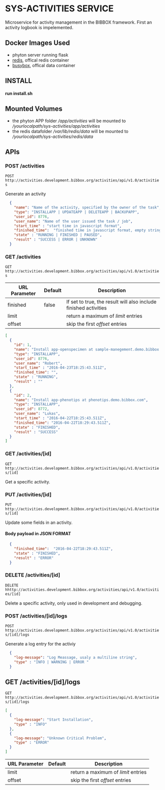 # SYS-ACTIVITIES SERVICE
Microservice for activity management in the BIBBOX framework. First an activity logbook is impelemented. 

## Docker Images Used
 * phyton server running flask
 * [redis](https://hub.docker.com/_/redis/), offical redis container
 * [busybox](https://hub.docker.com/_/busybox/), offical data container

## INSTALL
#### run install.sh 

## Mounted Volumes
* the phyton APP folder _/app/activities_  will be mounted to _/yourlocalpath/sys-activities/app/activities_
* the redis datafolder _/var/lib/redis/data_  will be mounted to _/yourlocalpath/sys-activities/redis/data_ 

## APIs

### POST /activities
`POST http://activities.development.bibbox.org/activities/api/v1.0/activities`

Generate an activity

```json
  {
    "name": "Name of the activity, specified by the owner of the task",
    "type": "INSTALLAPP | UPDATEAPP | DELETEAPP | BACKUPAPP",
    "user_id": 8776,
    "user_name": "Name of the user issued the task / job", 
    "start_time" : "start time in javascript format",  
    "finished_time":  "finished time in javascript format, empty string when still running",
    "state" : "RUNNING | FINISHED | PAUSED",
    "result" : "SUCCESS | ERROR | UNKNOWN"
  }
```


### GET /activities
`GET http://activities.development.bibbox.org/activities/api/v1.0/activities`

URL Parameter | Default | Description
--------- | ------- | -----------
finished | false    | If set to true, the result will also include finished activities
limit    |          | return a maximum of _limit_ entries
offset   |          | skip the first _offset_ entries


```json
[
  {
    "id": 1,
    "name": "Install app-openspecimen at sample-manegement.demo.bibbox.com",
    "type": "INSTALLAPP",
    "user_id": 8776,
    "user_name": "Robert", 
    "start_time" : "2016-04-23T18:25:43.511Z",  
    "finished_time": "",
    "state" : "RUNNING",
    "result" : ""
  },
  {
    "id": 2,
    "name": "Install app-phenotips at phenotips.demo.bibbox.com",
    "type": "INSTALLAPP",
    "user_id": 8772,
    "user_name": "Lukas", 
    "start_time" : "2016-04-22T18:25:43.511Z",  
    "finished_time": "2016-04-22T18:29:43.511Z",  
    "state" : "FINISHED",
    "result" : "SUCCESS"
  }
]
```

### GET /activities/[id]
`GET http://activities.development.bibbox.org/activities/api/v1.0/activities/[id]`

Get a specific activity. 

### PUT /activities/[id]
`PUT http://activities.development.bibbox.org/activities/api/v1.0/activities/[id]`

Update some fields in an activity. 

####  Body payload in JSON FORMAT
```json
  {
    "finished_time":  "2016-04-22T18:29:43.511Z",
    "state" : "FINISHED",
    "result" : "ERROR"
  }
```
### DELETE /activities/[id]
`DELETE hhttp://activities.development.bibbox.org/activities/api/v1.0/activities/[id]`

Delete a specific activity, only used in development and debugging. 


### POST /activities/[id]/logs
`POST http://activities.development.bibbox.org/activities/api/v1.0/activities/[id]/logs`

Generate a log entry for the activiy

```json
  {
    "log-message": "Log Meassage, usaly a multiline string",
    "type" : "INFO | WARNING | ERROR "
  }
```

## GET /activities/[id]/logs
`GET http://activities.development.bibbox.org/activities/api/v1.0/activities/[id]/logs`

```json
[
  {
    "log-message": "Start Installation",
    "type" : "INFO"
  },
  {
    "log-message": "Unknown Critical Problem",
    "type" : "ERROR"
  }
]
```

URL Parameter | Default | Description
--------- | ------- | -----------
limit    |   | return a maximum of _limit_ entries
offset   |   | skip the first _offset_ entries
